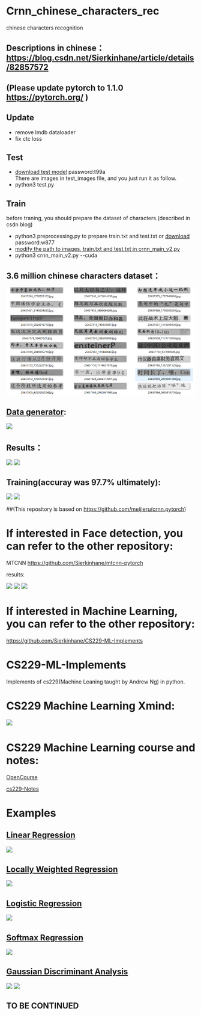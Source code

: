 # Crnn_chinese_characters_rec
chinese characters recognition

## Descriptions in chinese：https://blog.csdn.net/Sierkinhane/article/details/82857572

## (Please update pytorch to 1.1.0 https://pytorch.org/ )
## Update
* remove lmdb dataloader
* fix ctc loss
## Test
* [download test model](https://pan.baidu.com/s/13Jk1q94BUZYvSYgPJkDr9Q) password:t99a  
There are images in test_images file, and you just run it as follow.
* python3 test.py

## Train
before traning, you should prepare the dataset of characters.(described in csdn blog)
* python3 preprocessing.py to prepare train.txt and test.txt or [download](https://pan.baidu.com/s/1rd4tm0sCq5fFgB2ziUxcrA) password:w877 
* [modify the path to images, train.txt and test.txt in crnn_main_v2.py](https://github.com/Sierkinhane/crnn_chinese_characters_rec/issues/124#issuecomment-515996489)
* python3 crnn_main_v2.py --cuda


## 3.6 million chinese characters dataset：
![](https://github.com/Sierkinhane/LearningRecords/blob/master/chinese_char.png)

## [Data generator](https://github.com/Sierkinhane/crnn_chinese_characters_rec/tree/master/data_generator):
![](https://github.com/Sierkinhane/crnn_chinese_characters_rec/blob/master/test_images/data_generator.png)

## Results：
![](https://github.com/Sierkinhane/crnn_chinese_characters_rec/blob/master/test_images/1.png)
![](https://github.com/Sierkinhane/crnn_chinese_characters_rec/blob/master/test_images/2.png)

## Training(accuray was 97.7% ultimately):
![](https://github.com/Sierkinhane/crnn_chinese_characters_rec/blob/master/test_images/3.png)
![](https://github.com/Sierkinhane/crnn_chinese_characters_rec/blob/master/test_images/4.png)

##(This repository is based on https://github.com/meijieru/crnn.pytorch)

# If interested in Face detection, you can refer to the other repository:
  MTCNN https://github.com/Sierkinhane/mtcnn-pytorch
  
  results:
  
  ![](https://github.com/Sierkinhane/mtcnn-pytorch/blob/master/results/r_1.jpg)
  ![](https://github.com/Sierkinhane/mtcnn-pytorch/blob/master/results/r_2.jpg)
  ![](https://github.com/Sierkinhane/mtcnn-pytorch/blob/master/results/r_3.jpg)

# If interested in Machine Learning, you can refer to the other repository:
  https://github.com/Sierkinhane/CS229-ML-Implements

# CS229-ML-Implements
Implements of cs229(Machine Leaning taught by Andrew Ng) in python.

# CS229 Machine Learning Xmind:
![](https://github.com/Sierkinhane/CS229-ML-Implements/blob/master/GIF/ml-xmind.png)

# CS229 Machine Learning course and notes:
[OpenCourse](http://open.163.com/special/opencourse/machinelearning.html)

[cs229-Notes](https://github.com/Sierkinhane/CS229-ML-Implements/tree/master/CS229-Notes)

# Examples

## [Linear Regression](https://github.com/Sierkinhane/CS229-ML-Implements/tree/master/00-SupervisedLearning/01-LinearRegression)
![](https://github.com/Sierkinhane/CS229-ML-Implements/blob/master/GIF/regression.gif)

## [Locally Weighted Regression](https://github.com/Sierkinhane/CS229-ML-Implements/tree/master/00-SupervisedLearning/01-LinearRegression)
![](https://github.com/Sierkinhane/CS229-ML-Implements/blob/master/GIF/LWR.gif)

## [Logistic Regression](https://github.com/Sierkinhane/CS229-ML-Implements/tree/master/00-SupervisedLearning/02-Classification)
![](https://github.com/Sierkinhane/CS229-ML-Implements/blob/master/GIF/logisticR.gif)

## [Softmax Regression](https://github.com/Sierkinhane/CS229-ML-Implements/tree/master/00-SupervisedLearning/03-GeneralizedLinearModels)
![](https://github.com/Sierkinhane/CS229-ML-Implements/blob/master/GIF/softmaxR.gif)

## [Gaussian Discriminant Analysis](https://github.com/Sierkinhane/CS229-ML-Implements/tree/master/00-SupervisedLearning/04-GenerativeLearningAlgorithms)
![](https://github.com/Sierkinhane/CS229-ML-Implements/blob/master/GIF/GDA.png)
![](https://github.com/Sierkinhane/CS229-ML-Implements/blob/master/GIF/GDA2.png)


## TO BE CONTINUED


